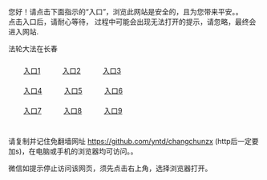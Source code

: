 您好！请点击下面指示的“入口”，浏览此网站是安全的，且为您带来平安。。 <br/>
点击入口后，请耐心等待， 过程中可能会出现无法打开的提示，请忽略，最终会进入网站. </br>

法轮大法在长春<br/>
<div style="padding:10px"><a style="margin:20px" target="_blank" href="https://d2wrd0yq6g75c5.cloudfront.net/2Qpsp?opaeqjc" id="ccLink1" rel="nofollow">入口1</a> <a target="_blank" style="margin:20px" href="https://d20sqhwqjwzn9t.cloudfront.net/2Qpsp?nuoqcjse" id="ccLink2" rel="nofollow">入口2</a> <a style="margin:20px" target="_blank" href="https://dev23x0uy8wby.cloudfront.net/2Qpsp?mnqowvlp" id="ccLink3" rel="nofollow">入口3</a></div>

<div style="padding:10px" ><a style="margin:20px" target="_blank" href="https://d2wrd0yq6g75c5.cloudfront.net/2Qpsp?opaeqjc" id="ccLink4" rel="nofollow">入口4</a> <a style="margin:20px" href="https://d20sqhwqjwzn9t.cloudfront.net/2Qpsp?nuoqcjse" target="_blank" id="ccLink5" rel="nofollow">入口5</a> <a style="margin:20px" href="https://dev23x0uy8wby.cloudfront.net/2Qpsp?mnqowvlp" target="_blank" id="ccLink6" rel="nofollow">入口6</a></div>

<div style="padding:10px"><a style="margin:20px" target="_blank" href="https://d2wrd0yq6g75c5.cloudfront.net/2Qpsp?opaeqjc" id="ccLink7" rel="nofollow">入口7</a> <a style="margin:20px" href="https://d20sqhwqjwzn9t.cloudfront.net/2Qpsp?nuoqcjse" target="_blank" id="ccLink8" rel="nofollow">入口8</a> <a style="margin:20px" target="_blank" href="https://dev23x0uy8wby.cloudfront.net/2Qpsp?mnqowvlp" id="ccLink9" rel="nofollow">入口9</a></div>

<br/>



请复制并记住免翻墙网址 https://github.com/yntd/changchunzx (http后一定要加s)，在电脑或手机的浏览器均可访问。。<br/>

微信如提示停止访问该网页，须先点击右上角，选择浏览器打开。
